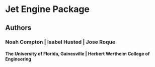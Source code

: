 # Jet Engine Package

## Authors
### Noah Compton | Isabel Husted | Jose Roque

#### The University of Florida, Gainesville | Herbert Wertheim College of Engineering

